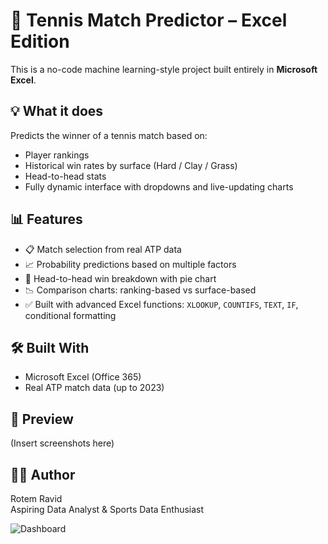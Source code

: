 # 🎾 Tennis Match Predictor – Excel Edition

This is a no-code machine learning-style project built entirely in **Microsoft Excel**.

## 💡 What it does
Predicts the winner of a tennis match based on:
- Player rankings
- Historical win rates by surface (Hard / Clay / Grass)
- Head-to-head stats
- Fully dynamic interface with dropdowns and live-updating charts

## 📊 Features
- 📋 Match selection from real ATP data
- 📈 Probability predictions based on multiple factors
- 🧠 Head-to-head win breakdown with pie chart
- 📉 Comparison charts: ranking-based vs surface-based
- ✅ Built with advanced Excel functions: `XLOOKUP`, `COUNTIFS`, `TEXT`, `IF`, conditional formatting

## 🛠 Built With
- Microsoft Excel (Office 365)
- Real ATP match data (up to 2023)

## 👀 Preview
(Insert screenshots here)

## 🧑‍💻 Author
Rotem Ravid  
Aspiring Data Analyst & Sports Data Enthusiast

![Dashboard](screenshots/dashboard_preview.png)
